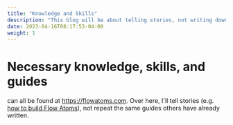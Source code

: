 ```yaml
---
title: "Knowledge and Skills"
description: "This blog will be about telling stories, not writing down guides or tutorials. Those, including the necessary knowledge, can all be found at Flow Atoms."
date: 2023-04-16T08:17:53-04:00
weight: 1
---
```


# Necessary knowledge, skills, and guides

can all be found at https://flowatoms.com. Over here, I'll tell stories (e.g. [how to build Flow Atoms](/docs/stories/flow-atoms.md)), not repeat the same guides others have already written.